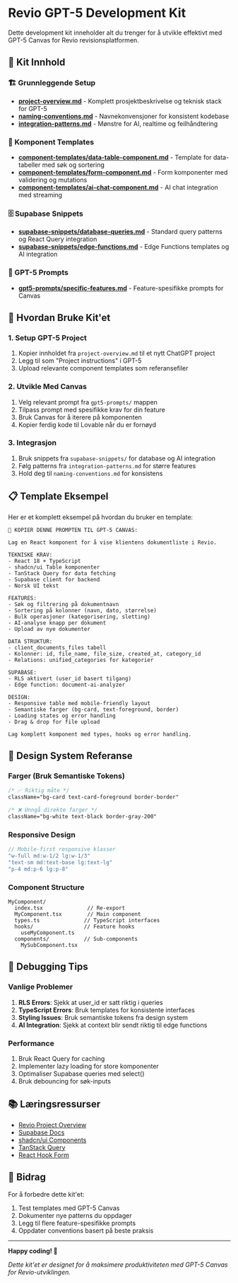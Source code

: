 # Revio GPT-5 Development Kit

Dette development kit inneholder alt du trenger for å utvikle effektivt med GPT-5 Canvas for Revio revisionsplatformen.

## 📁 Kit Innhold

### 🏗️ Grunnleggende Setup
- **[project-overview.md](./project-overview.md)** - Komplett prosjektbeskrivelse og teknisk stack for GPT-5
- **[naming-conventions.md](./naming-conventions.md)** - Navnekonvensjoner for konsistent kodebase
- **[integration-patterns.md](./integration-patterns.md)** - Mønstre for AI, realtime og feilhåndtering

### 🧩 Komponent Templates
- **[component-templates/data-table-component.md](./component-templates/data-table-component.md)** - Template for data-tabeller med søk og sortering
- **[component-templates/form-component.md](./component-templates/form-component.md)** - Form komponenter med validering og mutations
- **[component-templates/ai-chat-component.md](./component-templates/ai-chat-component.md)** - AI chat integration med streaming

### 🗄️ Supabase Snippets
- **[supabase-snippets/database-queries.md](./supabase-snippets/database-queries.md)** - Standard query patterns og React Query integration
- **[supabase-snippets/edge-functions.md](./supabase-snippets/edge-functions.md)** - Edge Functions templates og AI integration

### 🎯 GPT-5 Prompts
- **[gpt5-prompts/specific-features.md](./gpt5-prompts/specific-features.md)** - Feature-spesifikke prompts for Canvas

## 🚀 Hvordan Bruke Kit'et

### 1. Setup GPT-5 Project
1. Kopier innholdet fra `project-overview.md` til et nytt ChatGPT project
2. Legg til som "Project instructions" i GPT-5
3. Upload relevante component templates som referansefiler

### 2. Utvikle Med Canvas
1. Velg relevant prompt fra `gpt5-prompts/` mappen
2. Tilpass prompt med spesifikke krav for din feature
3. Bruk Canvas for å iterere på komponenten
4. Kopier ferdig kode til Lovable når du er fornøyd

### 3. Integrasjon
1. Bruk snippets fra `supabase-snippets/` for database og AI integration
2. Følg patterns fra `integration-patterns.md` for større features
3. Hold deg til `naming-conventions.md` for konsistens

## 📋 Template Eksempel

Her er et komplett eksempel på hvordan du bruker en template:

```
🎯 KOPIER DENNE PROMPTEN TIL GPT-5 CANVAS:

Lag en React komponent for å vise klientens dokumentliste i Revio.

TEKNISKE KRAV:
- React 18 + TypeScript
- shadcn/ui Table komponenter  
- TanStack Query for data fetching
- Supabase client for backend
- Norsk UI tekst

FEATURES:
- Søk og filtrering på dokumentnavn
- Sortering på kolonner (navn, dato, størrelse)
- Bulk operasjoner (kategorisering, sletting)
- AI-analyse knapp per dokument
- Upload av nye dokumenter

DATA STRUKTUR:
- client_documents_files tabell
- Kolonner: id, file_name, file_size, created_at, category_id
- Relations: unified_categories for kategorier

SUPABASE:
- RLS aktivert (user_id basert tilgang)  
- Edge function: document-ai-analyzer

DESIGN:
- Responsive table med mobile-friendly layout
- Semantiske farger (bg-card, text-foreground, border)
- Loading states og error handling
- Drag & drop for file upload

Lag komplett komponent med types, hooks og error handling.
```

## 🎨 Design System Referanse

### Farger (Bruk Semantiske Tokens)
```css
/* ✅ Riktig måte */
className="bg-card text-card-foreground border-border"

/* ❌ Unngå direkte farger */
className="bg-white text-black border-gray-200"
```

### Responsive Design
```typescript
// Mobile-first responsive klasser
"w-full md:w-1/2 lg:w-1/3"
"text-sm md:text-base lg:text-lg"
"p-4 md:p-6 lg:p-8"
```

### Component Structure
```
MyComponent/
  index.tsx              // Re-export
  MyComponent.tsx        // Main component
  types.ts              // TypeScript interfaces
  hooks/                // Feature hooks
    useMyComponent.ts
  components/           // Sub-components
    MySubComponent.tsx
```

## 🔧 Debugging Tips

### Vanlige Problemer
1. **RLS Errors**: Sjekk at user_id er satt riktig i queries
2. **TypeScript Errors**: Bruk templates for konsistente interfaces
3. **Styling Issues**: Bruk semantiske tokens fra design system
4. **AI Integration**: Sjekk at context blir sendt riktig til edge functions

### Performance
1. Bruk React Query for caching
2. Implementer lazy loading for store komponenter
3. Optimaliser Supabase queries med select()
4. Bruk debouncing for søk-inputs

## 📚 Læringsressurser

- [Revio Project Overview](../../project-overview.md)
- [Supabase Docs](https://supabase.com/docs)
- [shadcn/ui Components](https://ui.shadcn.com/)
- [TanStack Query](https://tanstack.com/query/latest)
- [React Hook Form](https://react-hook-form.com/)

## 🤝 Bidrag

For å forbedre dette kit'et:
1. Test templates med GPT-5 Canvas
2. Dokumenter nye patterns du oppdager
3. Legg til flere feature-spesifikke prompts
4. Oppdater conventions basert på beste praksis

---

**Happy coding! 🎉**

*Dette kit'et er designet for å maksimere produktiviteten med GPT-5 Canvas for Revio-utviklingen.*
